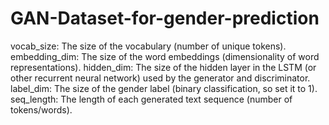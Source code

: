 # GAN-Dataset-for-gender-prediction
vocab_size: The size of the vocabulary (number of unique tokens).
embedding_dim: The size of the word embeddings (dimensionality of word representations).
hidden_dim: The size of the hidden layer in the LSTM (or other recurrent neural network) used by the generator and discriminator.
label_dim: The size of the gender label (binary classification, so set it to 1).
seq_length: The length of each generated text sequence (number of tokens/words).
